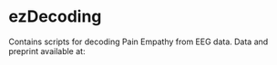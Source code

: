 # ezDecoding

Contains scripts for decoding Pain Empathy from EEG data. 
Data and preprint available at:
